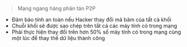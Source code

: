 > Mạng ngang hàng phân tán P2P
- Đảm bảo tính an toàn nếu Hacker thay đổi mã băm của tất cả khối
- Chuỗi khối sẽ được sao chép trên tất cả các máy tính có trong mạng
- Phải thực hiện thay đổi trên hơn 50% số máy tính có trong mạng cùng một lúc để thay thế dữ liệu thành công

